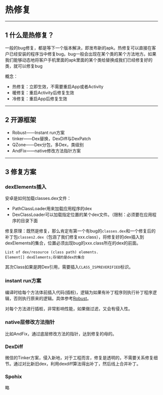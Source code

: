 # 热修复

---
## 1 什么是热修复？

一般的bug修复，都是等下一个版本解决，即发布新的apk。热修复可以直接在客户已经安装的程序当中修复bug。bug一般会出现在某个类的某个方法地方。如果我们能够动态地将客户手机里面的apk里面的某个类给替换成我们已经修复好的类，就可以修复bug

概念：
- 热修复：立即生效，不需要重启App或者Activity
- 暖修复：重启Activity后修复生效
- 冷修复：重启App后修复生效

---
## 2 开源框架

- Robust——Instant run方案
- tinker——Dex替换，DexDiff与DexPatch
- QZone——Dex分包，多Dex，类级别
- AndFix——native修改方法指针方案

---
## 3 修复方案

### dexElements插入

安卓是如何加载classes.dex文件：

- PathClassLoader用来加载应用程序的dex
- DexClassLoader可以加载指定位置的某个dex文件。（限制：必须要在应用程序的目录下面

修复原理：既然是修复，那么肯定有第一个有bug的`classes.dex`和一个修复后的补丁包`classes2.dex`（包涵了我们修复xxx.class），将修复好的dex插入到dexElements的集合，位置必须出现bug的xxx.class所在的dex的前面。

```
List of dex/resource (class path) elements.
Element[] dexElements;存储的是dex的集合
```

其次Class如果是跨Dex引用，需要插入`CLASS_ISPREVERIFIED`标识。

### instant run方案

编译时给每个方法体前插入代码(插桩)，逻辑为如果有补丁程序则执行补丁程序逻辑，否则执行原来的逻辑。具体参考[Robust](https://tech.meituan.com/android_robust.html)。

对每个方法进行插桩，非常影响性能，如果做过滤，又会有侵入性。

### native层修改方法指针

比如AndFix，通过底层修改方法的指针，达到修复的母的。

### DexDiff

微信的Tinker方案，侵入新地，对于工程而言，修复是透明的，不需要关系修复细节。通过对比新旧dex，利用dexdiff算法得出补丁，然后线上合并补丁。

### Spohix

略